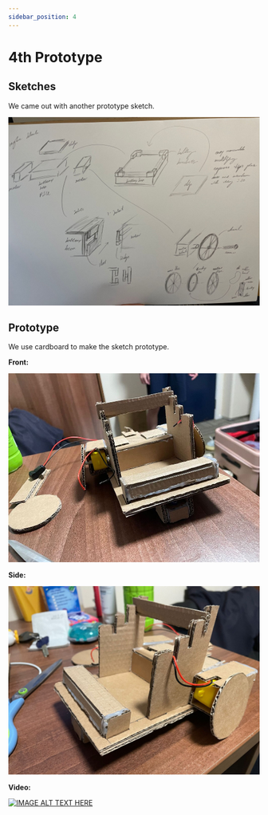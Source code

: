 ```yaml
---
sidebar_position: 4
---
```



# 4th Prototype

## Sketches

We came out with another prototype sketch.

![Sketch](/img/fourth-prototype/sketch.jpeg)


## Prototype

We use cardboard to make the sketch prototype.

**Front:**

![Attachment](/img/fourth-prototype/front-prototype.jpeg)

**Side:**

![Side](/img/fourth-prototype/side-prototype.jpeg)


**Video:**


[![IMAGE ALT TEXT HERE](https://img.youtube.com/vi/Xd-ktaxca3k/0.jpg)](https://www.youtube.com/watch?v=Xd-ktaxca3k)
